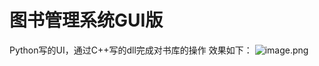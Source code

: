 # 图书管理系统GUI版
Python写的UI，通过C++写的dll完成对书库的操作
效果如下：
![image.png](https://i.loli.net/2020/07/29/31m75GZn2dWUyuh.png)
